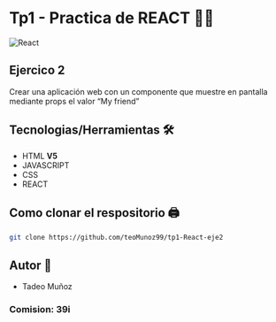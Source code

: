 # Tp1 - Practica de REACT 👨‍💻

![React](https://w7.pngwing.com/pngs/79/518/png-transparent-js-react-js-logo-react-react-native-logos-icon-thumbnail.png)

## Ejercico 2

Crear una aplicación web con un componente que muestre en pantalla mediante props el valor “My friend”


## Tecnologias/Herramientas 🛠

- HTML **V5**
- JAVASCRIPT
- CSS
- REACT

## Como clonar el respositorio 🖨

```bash
git clone https://github.com/teoMunoz99/tp1-React-eje2
```
## Autor 👦

- Tadeo Muñoz
### Comision: 39i